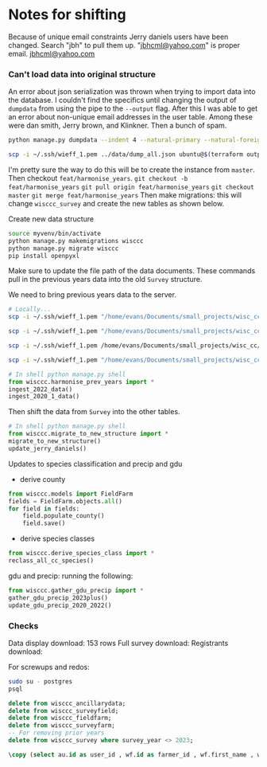 # Notes for shifting

Because of unique email constraints
Jerry daniels users have been changed.
Search "jbh" to pull them up.
"jbhcml@yahoo.com" is proper email.
jbhcml@yahoo.com


### Can't load data into original structure

An error about json serialization was thrown when trying to import data into the database.
I couldn't find the specifics until changing the output of `dumpdata` from using the pipe to the 
`--output` flag.
After this I was able to get an error about non-unique email addresses in the user table.
Among these were dan smith, Jerry brown, and Klinkner. Then a bunch of spam. 
```sh
python manage.py dumpdata --indent 4 --natural-primary --natural-foreign --traceback --exclude sessions --exclude admin.LogEntry --output dump_all.json

scp -i ~/.ssh/wieff_1.pem ../data/dump_all.json ubuntu@$(terraform output -raw ip):~/.
```

I'm pretty sure the way to do this will be to create the instance from `master`.
Then checkout `feat/harmonise_years`.
`git checkout -b feat/harmonise_years`
`git pull origin feat/harmonise_years`
`git checkout master`
`git merge feat/harmonise_years`
Then make migrations: this will change `wisccc_survey` and create the new tables as
shown below.





Create new data structure
```sh
source myvenv/bin/activate
python manage.py makemigrations wisccc
python manage.py migrate wisccc
pip install openpyxl
```
Make sure to update the file path of the data documents.
These commands pull in the previous years data into the old `Survey` structure.

We need to bring previous years data to the server.

```sh
# Locally...
scp -i ~/.ssh/wieff_1.pem "/home/evans/Documents/small_projects/wisc_cc/data_from_mrill/2022 Responses - Building Knowledge about Wisconsin's Cover Crops.xlsx" ubuntu@$(terraform output -raw ip):~/.

scp -i ~/.ssh/wieff_1.pem "/home/evans/Documents/small_projects/wisc_cc/data_from_mrill/CitSci CCROP 2022 responses agronomic.xlsx" ubuntu@$(terraform output -raw ip):~/.

scp -i ~/.ssh/wieff_1.pem /home/evans/Documents/small_projects/wisc_cc/data_from_mrill/Table\ 1.\ DS\ draft\ 2.13.22\ CCROP\ Citizen\ Science\ Data\ 2022\ with\ termination.xlsx ubuntu@$(terraform output -raw ip):~/.

scp -i ~/.ssh/wieff_1.pem "/home/evans/Documents/small_projects/wisc_cc/data_from_mrill/MI Copy combined CC_citsci_2020-2021-grs.xlsx" ubuntu@$(terraform output -raw ip):~/.
```

```python
# In shell python manage.py shell
from wisccc.harmonise_prev_years import *
ingest_2022_data()
ingest_2020_1_data()
```

Then shift the data from `Survey` into the other tables.
```python
# In shell python manage.py shell
from wisccc.migrate_to_new_structure import *
migrate_to_new_structure()
update_jerry_daniels()
```

Updates to species classification and precip and gdu


 - derive county
```python
from wisccc.models import FieldFarm
fields = FieldFarm.objects.all()
for field in fields:
    field.populate_county()
    field.save()
```
 - derive species classes
```python
from wisccc.derive_species_class import *
reclass_all_cc_species()
```
 gdu and precip: running the following:
```python
from wisccc.gather_gdu_precip import *
gather_gdu_precip_2023plus()
update_gdu_precip_2020_2022()
 ```

### Checks

Data display download: 153 rows
Full survey download:
Registrants download: 


For screwups and redos:
```sh
sudo su - postgres
psql
```
```sql
delete from wisccc_ancillarydata;
delete from wisccc_surveyfield;
delete from wisccc_fieldfarm; 
delete from wisccc_surveyfarm;
-- For removing prior years
delete from wisccc_survey where survey_year <> 2023;
```



```sql
\copy (select au.id as user_id , wf.id as farmer_id , wf.first_name , wf.last_name , au.username  , au.email from  wisccc_farmer wf left join auth_user au on au.id = wf.user_id ) to '/home/ubuntu/users.csv' with csv
```